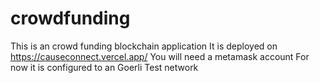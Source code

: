 # crowdfunding

This is an crowd funding blockchain application
It is deployed on https://causeconnect.vercel.app/
You will need a metamask account 
For now it is configured to an Goerli Test network

